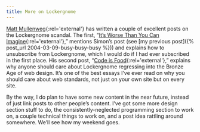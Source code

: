 ```yaml
---
title: More on Lockergnome
---
```

[Matt Mullenweg](http://photomatt.net/ "Photo Matt - Unlucky In Cards"){:rel='external'} has written a couple of excellent posts on the Lockergnome scandal. The first, “[It’s Worse Than You Can Imagine](http://photomatt.net/archives/2004/03/09/worse/){:rel='external'},” mentions Simon’s post (see [my previous post]({% post_url 2004-03-09-busy-busy-busy %})) and explains how to unsubscribe from Lockergnome, which I would do if I had ever subscribed in the first place. His second post, “[Code is Food](http://photomatt.net/archives/2004/03/10/code-is-food/){:rel='external'},” explains why anyone should care about Lockergnome regressing into the Bronze Age of web design. It’s one of the best essays I’ve ever read on why you should care about web standards, not just on your own site but on every site.

By the way, I do plan to have some new content in the near future, instead of just link posts to other people’s content. I’ve got some more design section stuff to do, the consistently-neglected programming section to work on, a couple technical things to work on, and a post idea rattling around somewhere. We’ll see how my weekend goes.